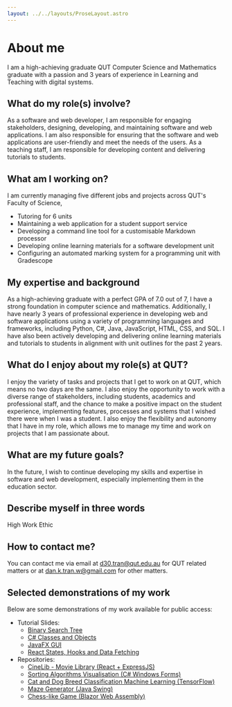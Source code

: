 ```yaml
---
layout: ../../layouts/ProseLayout.astro
---
```


# About me

I am a high-achieving graduate QUT Computer Science and Mathematics graduate with a passion and 3 years of experience in Learning and Teaching with digital systems.

## What do my role(s) involve?

As a software and web developer, I am responsible for engaging stakeholders, designing, developing, and maintaining software and web applications. I am also responsible for ensuring that the software and web applications are user-friendly and meet the needs of the users. As a teaching staff, I am responsible for developing content and delivering tutorials to students.

## What am I working on?

I am currently managing five different jobs and projects across QUT's Faculty of Science,

- Tutoring for 6 units
- Maintaining a web application for a student support service
- Developing a command line tool for a customisable Markdown processor
- Developing online learning materials for a software development unit
- Configuring an automated marking system for a programming unit with Gradescope

## My expertise and background

As a high-achieving graduate with a perfect GPA of 7.0 out of 7, I have a strong foundation in computer science and mathematics. Additionally, I have nearly 3 years of professional experience in developing web and software applications using a variety of programming languages and frameworks, including Python, C#, Java, JavaScript, HTML, CSS, and SQL. I have also been actively developing and delivering online learning materials and tutorials to students in alignment with unit outlines for the past 2 years.

## What do I enjoy about my role(s) at QUT?

I enjoy the variety of tasks and projects that I get to work on at QUT, which means no two days are the same. I also enjoy the opportunity to work with a diverse range of stakeholders, including students, academics and professional staff, and the chance to make a positive impact on the student experience, implementing features, processes and systems that I wished there were when I was a student. I also enjoy the flexibility and autonomy that I have in my role, which allows me to manage my time and work on projects that I am passionate about.

## What are my future goals?

In the future, I wish to continue developing my skills and expertise in software and web development, especially implementing them in the education sector.

## Describe myself in three words

High Work Ethic

## How to contact me?

You can contact me via email at [d30.tran@qut.edu.au](mailto:d30.tran@qut.edu.au) for QUT related matters or at [dan.k.tran.w@gmail.com](mailto:dan.k.tran.w@gmail.com) for other matters.

## Selected demonstrations of my work

Below are some demonstrations of my work available for public access:

- Tutorial Slides:
  - [Binary Search Tree](https://cab301.github.io/slides/Tutorial_5)
  - [C# Classes and Objects](https://cab201.github.io/slides/Practical_3)
  - [JavaFX GUI](https://cab302-qut.github.io/presentations/Practical_4)
  - [React States, Hooks and Data Fetching](https://autumnssuns.github.io/cab230-marp/Practical_4)
- Repositories:
  - [CineLib - Movie Library (React + ExpressJS)](https://github.com/autumnssuns/cab230-cinelib)
  - [Sorting Algorithms Visualisation (C# Windows Forms)](https://github.com/autumnssuns/Algorithm-Visualisation)
  - [Cat and Dog Breed Classification Machine Learning (TensorFlow)](https://github.com/autumnssuns/cat_dog_breed_jupyter)
  - [Maze Generator (Java Swing)](https://github.com/autumnssuns/CAB302_2022_Maze)
  - [Chess-like Game (Blazor Web Assembly)](https://autumnssuns.github.io/advance-blazor/)